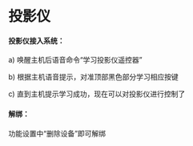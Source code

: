 # 投影仪

#### 投影仪接入系统：

a) 唤醒主机后语音命令“学习投影仪遥控器”

b) 根据主机语音提示，对准顶部黑色部分学习相应按键

c) 直到主机提示学习成功，现在可以对投影仪进行控制了



#### 解绑：

功能设置中“删除设备”即可解绑